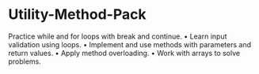 # Utility-Method-Pack
Practice while and for loops with break and continue. • Learn input validation using loops. • Implement and use methods with parameters and return values. • Apply method overloading. • Work with arrays to solve problems.
